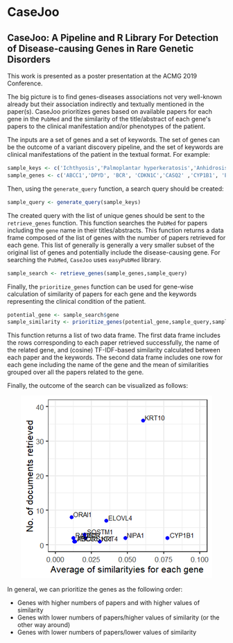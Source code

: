# CaseJoo
## CaseJoo: A Pipeline and R Library For Detection of Disease-causing Genes in Rare Genetic Disorders

This work is presented as a poster presentation at the ACMG 2019 Conference.

The big picture is to find genes-diseases associations not very well-known already but their association indirectly and textually mentioned in the paper(s). 
CaseJoo prioritizes genes based on available papers for each gene in the `PubMed` and the similarity of the title/abstract of each gene's papers to the clinical manifestation and/or phenotypes of the patient. 

The inputs are a set of genes and a set of keywords. The set of genes can be the outcome of a variant discovery pipeline, and the set of keywords are clinical manifestations of the patient in the textual format. For example:

```R
sample_keys <- c('Ichthyosis','Palmoplantar hyperkeratosis','Anhidrosis','Erythroderma','Ectropion')
sample_genes <- c('ABCC1','DPYD', 'BCR', 'CDKN1C','CASQ2' ,'CYP1B1', 'ELOVL4','ITGA10' ,'KRT10','JTB' ,'KRT4','MRC1' ,'NIPA1', 'ORAI1','FBXL3' ,'PSORS1C1','RGL3' ,'RAD50','DDR1' ,'SQSTM1')
```

Then, using the `generate_query` function, a search query should be created:

```R
sample_query <- generate_query(sample_keys)
```

The created query with the list of unique genes should be sent to the `retrieve_genes` function. This function searches the `PubMed` for papers including the `gene` name in their titles/abstracts. This function returns a data frame composed of the list of genes with the number of papers retrieved for each gene. This list of generally is generally a very smaller subset of the original list of genes and potentially include the disease-causing gene. For searching the `PubMed`, `CaseJoo` uses `easyPubMed` library.

```R
sample_search <- retrieve_genes(sample_genes,sample_query)
```

Finally, the `prioritize_genes` function can be used for gene-wise calculation of similarity of papers for each gene and the keywords representing the clinical condition of the patient. 

```R
potential_gene <- sample_search$gene
sample_similarity <- prioritize_genes(potential_gene,sample_query,sample_keys)
```

This function returns a list of two data frame. The first data frame includes the rows corresponding to each paper retrieved successfully, the name of the related gene, and (cosine) TF-IDF-based similarity calculated between each paper and the keywords. The second data frame includes one row for each gene including the name of the gene and the mean of similarities grouped over all the papers related to the gene.

Finally, the outcome of the search can be visualized as follows:
<p align="center">
  <img src="https://github.com/alijazayeri/CaseJoo/blob/master/Sample_viz.png?raw=true">
</p>

In general, we can prioritize the genes as the following order:
- Genes with higher numbers of papers and with higher values of similarity
- Genes with lower numbers of papers/higher values of similarity (or the other way around)
- Genes with lower numbers of papers/lower values of similarity
